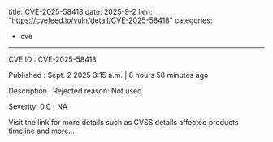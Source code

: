  
title: CVE-2025-58418
date: 2025-9-2
lien: "https://cvefeed.io/vuln/detail/CVE-2025-58418"
categories:
  - cve
---

CVE ID : CVE-2025-58418

Published :  Sept. 2
2025
3:15 a.m. | 8 hours
58 minutes ago

Description : Rejected reason: Not used

Severity: 0.0 | NA

Visit the link for more details
such as CVSS details
affected products
timeline
and more...
